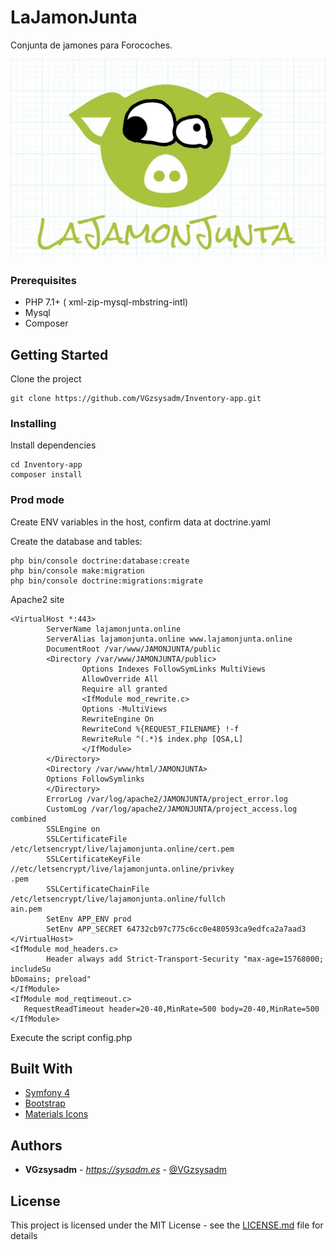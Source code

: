 # LaJamonJunta

Conjunta de jamones para Forocoches.

![Alt text](public/jamonjunta.jpg?raw=true "LaJamonJunta")

### Prerequisites

* PHP 7.1+ ( xml-zip-mysql-mbstring-intl)
* Mysql
* Composer

## Getting Started

Clone the project

```
git clone https://github.com/VGzsysadm/Inventory-app.git
```
### Installing

Install dependencies

```
cd Inventory-app
composer install
```
### Prod mode

Create ENV variables in the host, confirm data at doctrine.yaml

Create the database and tables:

```
php bin/console doctrine:database:create
php bin/console make:migration
php bin/console doctrine:migrations:migrate
```

Apache2 site

```
<VirtualHost *:443>
        ServerName lajamonjunta.online
        ServerAlias lajamonjunta.online www.lajamonjunta.online
        DocumentRoot /var/www/JAMONJUNTA/public
        <Directory /var/www/JAMONJUNTA/public>
                Options Indexes FollowSymLinks MultiViews
                AllowOverride All
                Require all granted
                <IfModule mod_rewrite.c>
                Options -MultiViews
                RewriteEngine On
                RewriteCond %{REQUEST_FILENAME} !-f
                RewriteRule ^(.*)$ index.php [QSA,L]
                </IfModule>
        </Directory>
        <Directory /var/www/html/JAMONJUNTA>
        Options FollowSymlinks
        </Directory>
        ErrorLog /var/log/apache2/JAMONJUNTA/project_error.log
        CustomLog /var/log/apache2/JAMONJUNTA/project_access.log combined
        SSLEngine on
        SSLCertificateFile /etc/letsencrypt/live/lajamonjunta.online/cert.pem
        SSLCertificateKeyFile //etc/letsencrypt/live/lajamonjunta.online/privkey                                                                                     .pem
        SSLCertificateChainFile /etc/letsencrypt/live/lajamonjunta.online/fullch                                                                                     ain.pem
        SetEnv APP_ENV prod
        SetEnv APP_SECRET 64732cb97c775c6cc0e480593ca9edfca2a7aad3
</VirtualHost>
<IfModule mod_headers.c>
        Header always add Strict-Transport-Security "max-age=15768000; includeSu                                                                                     bDomains; preload"
</IfModule>
<IfModule mod_reqtimeout.c>
   RequestReadTimeout header=20-40,MinRate=500 body=20-40,MinRate=500
</IfModule>
```

Execute the script config.php

## Built With

* [Symfony 4](https://symfony.com/doc/current/index.html)
* [Bootstrap](https://getbootstrap.com/docs/4.1/getting-started/introduction/)
* [Materials Icons](https://material.io/design)

## Authors

* **VGzsysadm** - *https://sysadm.es* - [@VGzsysadm](https://github.com/VGzsysadm)

## License

This project is licensed under the MIT License - see the [LICENSE.md](https://github.com/VGzsysadm/Inventory-app/blob/master/LICENSE.md) file for details


